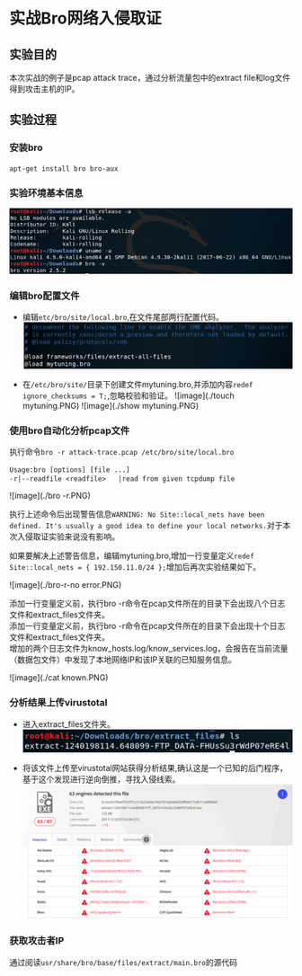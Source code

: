 # 实战Bro网络入侵取证

## 实验目的
本次实战的例子是pcap attack trace，通过分析流量包中的extract file和log文件得到攻击主机的IP。

## 实验过程

### 安装bro

`apt-get install bro bro-aux`   

### 实验环境基本信息
![img](./实验环境.PNG)   

### 编辑bro配置文件

* 编辑`etc/bro/site/local.bro`,在文件尾部两行配置代码。
![image](./配置bro.PNG)   

* 在`/etc/bro/site/`目录下创建文件mytuning.bro,并添加内容`redef ignore_checksums = T;`,忽略校验和验证。
![image](./touch mytuning.PNG)
![image](./show mytuning.PNG)

### 使用bro自动化分析pcap文件

执行命令`bro -r attack-trace.pcap /etc/bro/site/local.bro`

```
Usage:bro [options] [file ...]
-r|--readfile <readfile>   |read from given tcpdump file
```

![image](./bro -r.PNG)

执行上述命令后出现警告信息`WARNING: No Site::local_nets have been defined. It's usually a good idea to define your local networks.`对于本次入侵取证实验来说没有影响。       

如果要解决上述警告信息，编辑mytuning.bro,增加一行变量定义`redef Site::local_nets = { 192.150.11.0/24 };`增加后再次实验结果如下。

![image](./bro-r-no error.PNG)

添加一行变量定义前，执行bro -r命令在pcap文件所在的目录下会出现八个日志文件和extract_files文件夹。   
添加一行变量定义前，执行bro -r命令在pcap文件所在的目录下会出现十个日志文件和extract_files文件夹。   
增加的两个日志文件为know_hosts.log/know_services.log，会报告在当前流量（数据包文件）中发现了本地网络IP和该IP关联的已知服务信息。

![image](./cat known.PNG)   

### 分析结果上传virustotal

* 进入extract_files文件夹。
![image](./extract_files.PNG)

* 将该文件上传至virustotal网站获得分析结果,确认这是一个已知的后门程序，基于这个发现进行逆向倒推，寻找入侵线索。
![image](./virus.PNG)

### 获取攻击者IP

通过阅读`usr/share/bro/base/files/extract/main.bro`的源代码

